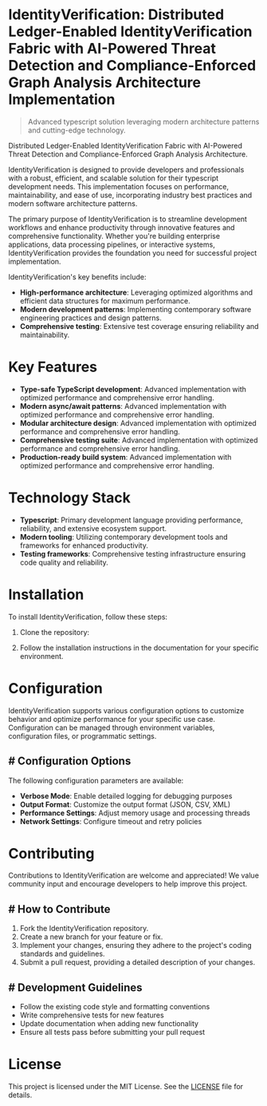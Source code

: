 <!-- fallback_IdentityVerification_20250810011034_62900 -->

# IdentityVerification: Distributed Ledger-Enabled IdentityVerification Fabric with AI-Powered Threat Detection and Compliance-Enforced Graph Analysis Architecture Implementation
> Advanced typescript solution leveraging modern architecture patterns and cutting-edge technology.

Distributed Ledger-Enabled IdentityVerification Fabric with AI-Powered Threat Detection and Compliance-Enforced Graph Analysis Architecture.

IdentityVerification is designed to provide developers and professionals with a robust, efficient, and scalable solution for their typescript development needs. This implementation focuses on performance, maintainability, and ease of use, incorporating industry best practices and modern software architecture patterns.

The primary purpose of IdentityVerification is to streamline development workflows and enhance productivity through innovative features and comprehensive functionality. Whether you're building enterprise applications, data processing pipelines, or interactive systems, IdentityVerification provides the foundation you need for successful project implementation.

IdentityVerification's key benefits include:

* **High-performance architecture**: Leveraging optimized algorithms and efficient data structures for maximum performance.
* **Modern development patterns**: Implementing contemporary software engineering practices and design patterns.
* **Comprehensive testing**: Extensive test coverage ensuring reliability and maintainability.

# Key Features

* **Type-safe TypeScript development**: Advanced implementation with optimized performance and comprehensive error handling.
* **Modern async/await patterns**: Advanced implementation with optimized performance and comprehensive error handling.
* **Modular architecture design**: Advanced implementation with optimized performance and comprehensive error handling.
* **Comprehensive testing suite**: Advanced implementation with optimized performance and comprehensive error handling.
* **Production-ready build system**: Advanced implementation with optimized performance and comprehensive error handling.

# Technology Stack

* **Typescript**: Primary development language providing performance, reliability, and extensive ecosystem support.
* **Modern tooling**: Utilizing contemporary development tools and frameworks for enhanced productivity.
* **Testing frameworks**: Comprehensive testing infrastructure ensuring code quality and reliability.

# Installation

To install IdentityVerification, follow these steps:

1. Clone the repository:


2. Follow the installation instructions in the documentation for your specific environment.

# Configuration

IdentityVerification supports various configuration options to customize behavior and optimize performance for your specific use case. Configuration can be managed through environment variables, configuration files, or programmatic settings.

## # Configuration Options

The following configuration parameters are available:

* **Verbose Mode**: Enable detailed logging for debugging purposes
* **Output Format**: Customize the output format (JSON, CSV, XML)
* **Performance Settings**: Adjust memory usage and processing threads
* **Network Settings**: Configure timeout and retry policies

# Contributing

Contributions to IdentityVerification are welcome and appreciated! We value community input and encourage developers to help improve this project.

## # How to Contribute

1. Fork the IdentityVerification repository.
2. Create a new branch for your feature or fix.
3. Implement your changes, ensuring they adhere to the project's coding standards and guidelines.
4. Submit a pull request, providing a detailed description of your changes.

## # Development Guidelines

* Follow the existing code style and formatting conventions
* Write comprehensive tests for new features
* Update documentation when adding new functionality
* Ensure all tests pass before submitting your pull request

# License

This project is licensed under the MIT License. See the [LICENSE](https://github.com/laurindoisaac/IdentityVerification/blob/main/LICENSE) file for details.
